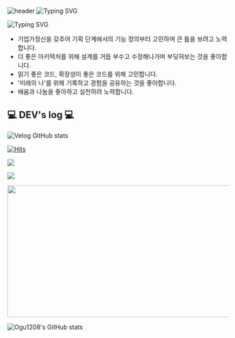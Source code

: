 ![header](https://capsule-render.vercel.app/api?type=waving&color=6994CDEE&text=&animation=twinkling&height=80)
![Typing SVG](https://readme-typing-svg.demolab.com?font=Alkatra&weight=500&size=45&duration=3500&pause=3&color=6994CDEE&center=false&vCenter=false&multiline=true&repeat=true&width=1000&height=100&lines=Welcome+to+Ogu1208's+GitHub!🐤)

![Typing SVG](https://readme-typing-svg.demolab.com?font=Gowun+Dodum&pause=1000&color=2C7CC0&width=700&lines=%EC%95%88%EB%85%95%ED%95%98%EC%84%B8%EC%9A%94!+%EC%A0%84%EC%B2%B4%EC%A0%81%EC%9D%B8+%EC%95%84%ED%82%A4%ED%85%8D%EC%B2%98%EB%A5%BC+%EB%B3%B4%EA%B3%A0+%EB%AC%B8%EC%A0%9C+%EC%A0%95%EC%9D%98%EB%A5%BC+%EA%B3%A0%EB%AF%BC%ED%95%98%EB%8A%94+%EA%B0%9C%EB%B0%9C%EC%9E%90%2C+Ogu%EC%9E%85%EB%8B%88%EB%8B%A4!%F0%9F%90%A4+)
- 기업가정신을 갖추어 기획 단계에서의 기능 정의부터 고민하며 큰 틀을 보려고 노력합니다.
- 더 좋은 아키텍처를 위해 설계를 거듭 부수고 수정해나가며 부딪혀보는 것을 좋아합니다.
- 읽기 좋은 코드, 확장성이 좋은 코드를 위해 고민합니다.
- '미래의 나'를 위해 기록하고 경험을 공유하는 것을 좋아합니다.
- 배움과 나눔을 좋아하고 실천하려 노력합니다.


## 💻 DEV's log 💻
![Velog GitHub stats](https://velog-github-badge.vercel.app/badge/ogu1208?theme=light&posts=3)


[![Hits](https://hits.seeyoufarm.com/api/count/incr/badge.svg?url=https%3A%2F%2Fgithub.com%2FOgu1208&count_bg=%236C6A61&title_bg=%237F9E94&icon=github.svg&icon_color=%23FFFFFF&title=Visit&edge_flat=false)](https://hits.seeyoufarm.com)

<img src="https://img.shields.io/badge/Python-3766AB?style=flat-square&logo=Python&logoColor=white"/></a> 


<a href="https://velog.io/@ogu1208" target="_blank"><img src="https://img.shields.io/badge/Velog-20C997?style=flat-square&logo=Velog&logoColor=white"/></a>
<a href="https://github.com/devxb/gitanimals">

<img
  src="https://render.gitanimals.org/farms/Ogu1208"
  width="600"
  height="300"
/>
</a>


![Ogu1208's GitHub stats](https://github-readme-stats.vercel.app/api?username=Ogu1208&include_all_commits=true&show_icons=true&theme=cobalt)

